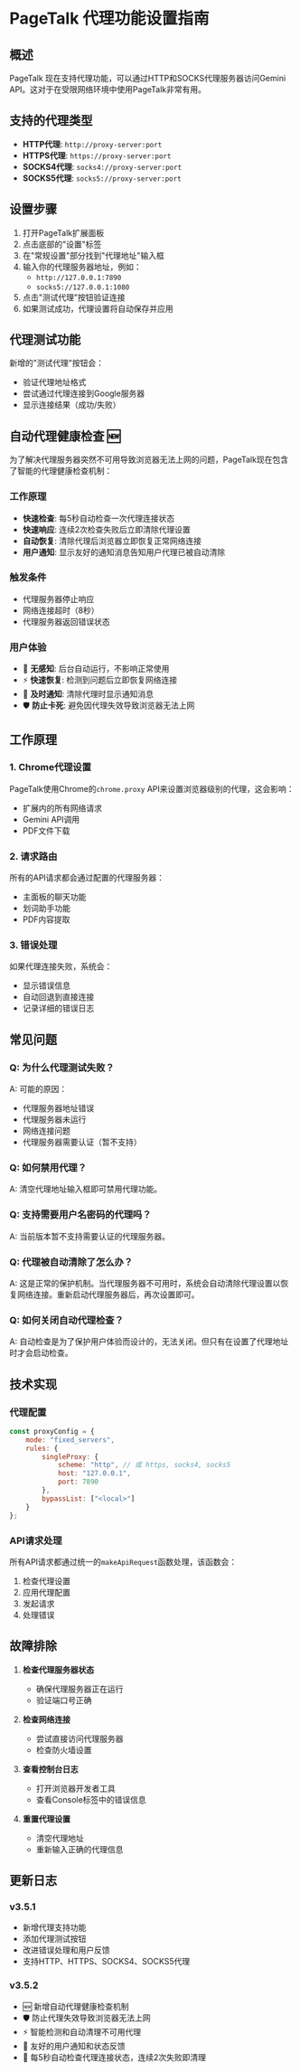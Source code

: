 # PageTalk 代理功能设置指南

## 概述

PageTalk 现在支持代理功能，可以通过HTTP和SOCKS代理服务器访问Gemini API。这对于在受限网络环境中使用PageTalk非常有用。

## 支持的代理类型

- **HTTP代理**: `http://proxy-server:port`
- **HTTPS代理**: `https://proxy-server:port`
- **SOCKS4代理**: `socks4://proxy-server:port`
- **SOCKS5代理**: `socks5://proxy-server:port`

## 设置步骤

1. 打开PageTalk扩展面板
2. 点击底部的"设置"标签
3. 在"常规设置"部分找到"代理地址"输入框
4. 输入你的代理服务器地址，例如：
   - `http://127.0.0.1:7890`
   - `socks5://127.0.0.1:1080`
5. 点击"测试代理"按钮验证连接
6. 如果测试成功，代理设置将自动保存并应用

## 代理测试功能

新增的"测试代理"按钮会：
- 验证代理地址格式
- 尝试通过代理连接到Google服务器
- 显示连接结果（成功/失败）

## 自动代理健康检查 🆕

为了解决代理服务器突然不可用导致浏览器无法上网的问题，PageTalk现在包含了智能的代理健康检查机制：

### 工作原理
- **快速检查**: 每5秒自动检查一次代理连接状态
- **快速响应**: 连续2次检查失败后立即清除代理设置
- **自动恢复**: 清除代理后浏览器立即恢复正常网络连接
- **用户通知**: 显示友好的通知消息告知用户代理已被自动清除

### 触发条件
- 代理服务器停止响应
- 网络连接超时（8秒）
- 代理服务器返回错误状态

### 用户体验
- 🔄 **无感知**: 后台自动运行，不影响正常使用
- ⚡ **快速恢复**: 检测到问题后立即恢复网络连接
- 📢 **及时通知**: 清除代理时显示通知消息
- 🛡️ **防止卡死**: 避免因代理失效导致浏览器无法上网

## 工作原理

### 1. Chrome代理设置
PageTalk使用Chrome的`chrome.proxy` API来设置浏览器级别的代理，这会影响：
- 扩展内的所有网络请求
- Gemini API调用
- PDF文件下载

### 2. 请求路由
所有的API请求都会通过配置的代理服务器：
- 主面板的聊天功能
- 划词助手功能
- PDF内容提取

### 3. 错误处理
如果代理连接失败，系统会：
- 显示错误信息
- 自动回退到直接连接
- 记录详细的错误日志

## 常见问题

### Q: 为什么代理测试失败？
A: 可能的原因：
- 代理服务器地址错误
- 代理服务器未运行
- 网络连接问题
- 代理服务器需要认证（暂不支持）

### Q: 如何禁用代理？
A: 清空代理地址输入框即可禁用代理功能。

### Q: 支持需要用户名密码的代理吗？
A: 当前版本暂不支持需要认证的代理服务器。

### Q: 代理被自动清除了怎么办？
A: 这是正常的保护机制。当代理服务器不可用时，系统会自动清除代理设置以恢复网络连接。重新启动代理服务器后，再次设置即可。

### Q: 如何关闭自动代理检查？
A: 自动检查是为了保护用户体验而设计的，无法关闭。但只有在设置了代理地址时才会启动检查。

## 技术实现

### 代理配置
```javascript
const proxyConfig = {
    mode: "fixed_servers",
    rules: {
        singleProxy: {
            scheme: "http", // 或 https, socks4, socks5
            host: "127.0.0.1",
            port: 7890
        },
        bypassList: ["<local>"]
    }
};
```

### API请求处理
所有API请求都通过统一的`makeApiRequest`函数处理，该函数会：
1. 检查代理设置
2. 应用代理配置
3. 发起请求
4. 处理错误

## 故障排除

1. **检查代理服务器状态**
   - 确保代理服务器正在运行
   - 验证端口号正确

2. **检查网络连接**
   - 尝试直接访问代理服务器
   - 检查防火墙设置

3. **查看控制台日志**
   - 打开浏览器开发者工具
   - 查看Console标签中的错误信息

4. **重置代理设置**
   - 清空代理地址
   - 重新输入正确的代理信息

## 更新日志

### v3.5.1
- 新增代理支持功能
- 添加代理测试按钮
- 改进错误处理和用户反馈
- 支持HTTP、HTTPS、SOCKS4、SOCKS5代理

### v3.5.2
- 🆕 新增自动代理健康检查机制
- 🛡️ 防止代理失效导致浏览器无法上网
- ⚡ 智能检测和自动清理不可用代理
- 📢 友好的用户通知和状态反馈
- 🔄 每5秒自动检查代理连接状态，连续2次失败即清理
